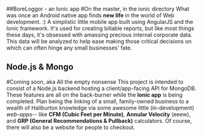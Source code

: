 ##BoreLoggor - an Ionic app
#On the master, in the ionic directory
What was once an Android native app finds **new life** in the world of Web development. :) A simplistic little mobile app built using AngularJS and the Ionic framework. It's used for creating billable reports, but like most things these days, it's obsessed with amassing precious internal corporate data. This data will be analyzed to help ease making those critical decisions on which can often hinge any small businesses' fate.

## Node.js & Mongo
#Coming soon, aka All the empty nonsense
This project is intended to consist of a Node.js backend hosting a client/app-facing API for MongoDB. These features are all on the back-burner while the **Ionic app** is being completed. Plan being the linking of a small, family-owned business to a wealth of Haliburton knowledge via some awesome little (in-development) *web-apps*-- like **CFM (Cubic Feet per Minute)**, **Annular Velocity** (eeew), and **GRP (General Recommendations & Pullback)** calculators. Of course, there will also be a website for people to checkout.
